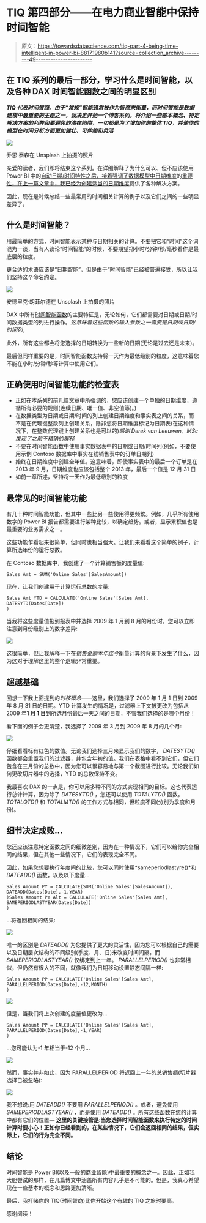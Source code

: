 # TIQ 第四部分——在电力商业智能中保持时间智能

> 原文：<https://towardsdatascience.com/tiq-part-4-being-time-intelligent-in-power-bi-88171980b141?source=collection_archive---------49----------------------->

## 在 TIQ 系列的最后一部分，学习什么是时间智能，以及各种 DAX 时间智能函数之间的明显区别

***TIQ 代表时间智商。由于“常规”智能通常被作为智商来衡量，而时间智能是数据建模中最重要的主题之一，我决定开始一个博客系列，将介绍一些基本概念、特定解决方案的利弊和要避免的潜在陷阱，一切都是为了增加你的整体 TIQ，并使你的模型在时间分析方面更加健壮、可伸缩和灵活***

![](img/162459bbbbeb5866a9f5a81f8de0f2b6.png)

乔恩·泰森在 Unsplash 上拍摄的照片

亲爱的读者，我们即将结束这个系列。在详细解释了为什么可以、但不应该使用 Power BI 中的[自动日期/时间特性之后，接着强调了数据模型中日期维度](/tiq-part-1-how-to-destroy-your-power-bi-model-with-auto-date-time-8fec32b22aff)的[重要性，在上一篇文章中，我已经为](/tiq-part-2-your-majesty-date-dimension-b4d54db84be9)[创建适当的日期维度](/tiq-part-3-ultimate-guide-to-date-dimension-creation-98b951ffa68c)提供了各种解决方案。

因此，现在是时候总结一些最常用的时间相关计算的例子以及它们之间的一些明显差异了。

## 什么是时间智能？

用最简单的方式，时间智能表示某种与日期相关的计算。不要把它和“时间”这个词混为一谈，当有人谈论“时间智能”的时候，不要期望把小时/分钟/秒/毫秒看作是最底层的粒度。

更合适的术语应该是“日期智能”，但是由于“时间智能”已经被普遍接受，所以让我们坚持这个命名约定。

![](img/3991fbb19c8bb518413f6b72e581ad46.png)

安德里克·朗菲尔德在 Unsplash 上拍摄的照片

DAX 中所有[时间智能函数](https://docs.microsoft.com/en-us/dax/time-intelligence-functions-dax)的主要特征是，无论如何，它们都需要对日期或日期/时间数据类型的列进行操作。*这意味着这些函数的输入参数之一需要是日期或日期/时间列*。

此外，所有这些都会将您选择的日期转换为一些新的日期(无论是过去还是未来)。

最后但同样重要的是，时间智能函数支持将一天作为最低级别的粒度，这意味着您不能在小时/分钟/秒等计算中使用它们。

## 正确使用时间智能功能的检查表

*   正如在本系列的前几篇文章中所强调的，您应该创建一个单独的日期维度，遵循所有必要的规则(连续日期、唯一值、非空值等)。)
*   在数据类型为日期或日期/时间的列上创建日期维度和事实表之间的关系，而不是在代理键整数列上创建关系，除非您将日期维度标记为日期表(在这种情况下，在整数代理键上创建关系也是可以的)*感谢 Derek van Leeuwen，MSc 发现了之前不精确的解释*
*   不要在时间智能函数中使用事实数据表中的日期或日期/时间列(例如，不要使用示例 Contoso 数据库中事实在线销售表中的订单日期列)
*   始终在日期维度中创建全年值。这意味着，即使事实表中的最后一个订单是在 2013 年 9 月，日期维度也应该包括整个 2013 年，最后一个值是 12 月 31 日
*   如前一章所述，坚持将一天作为最低级别的粒度

## 最常见的时间智能功能

有几十种时间智能功能，但其中一些比另一些使用得更频繁。例如，几乎所有使用数字的 Power BI 报告都需要进行某种比较，以确定趋势。或者，显示累积值也是最重要的业务需求之一。

这些功能乍看起来很简单，但同时也相当强大。让我们来看看这个简单的例子，计算所选年份的运行总数。

在 Contoso 数据库中，我创建了一个计算销售额的度量值:

```
Sales Amt = SUM('Online Sales'[SalesAmount])
```

现在，让我们创建用于计算运行总数的度量:

```
Sales Amt YTD = CALCULATE('Online Sales'[Sales Amt],
DATESYTD(Dates[Date])
)
```

当我将这些度量值拖到报表中并选择 2009 年 1 月到 8 月的月份时，您可以立即注意到月份级别上的数字差异:

![](img/8df799d6dfa26629d28ae3076483f549.png)

这很简单，但让我解释一下在*销售金额本年迄今*衡量计算的背景下发生了什么，因为这对于理解这里的整个逻辑非常重要。

## 超越基础

回想一下我上面提到的*时移概念*——这里，我们选择了 2009 年 1 月 1 日到 2009 年 8 月 31 日的日期。YTD 计算发生的情况是，过滤器上下文被更改为包括从 2009 年**1 月 1 日**到所选月份最后一天之间的日期，不管我们选择的是哪个月份！

看下面的例子会更清楚，我选择了 2009 年 3 月到 2009 年 8 月的几个月:

![](img/a93d647cb84f25cabc4a577dc709782a.png)

仔细看看标有红色的数值。无论我们选择三月来显示我们的数字， *DATESYTD()* 函数都会重置我们的过滤器，并包含年初的值。我们在表格中看不到它们，但它们包含在三月份的总数中，因为您可以很容易地与第一个截图进行比较。无论我们如何更改切片器中的选择，YTD 的总数保持不变。

我最喜欢 DAX 的一点是，你可以用多种不同的方式实现相同的目标。这也代表运行总计计算，因为除了 *DATESYTD()* ，您还可以使用 *TOTALYTD()* 函数。 *TOTALQTD()* 和 *TOTALMTD()* 的工作方式与相同，但粒度不同(分别为季度和月份)。

## 细节决定成败…

您还应该注意特定函数之间的细微差别，因为在一种情况下，它们可以给你完全相同的结果，但在其他一些情况下，它们的表现完全不同。

因此，如果您想要执行年度间的比较，您可以同时使用*sameperiodlastyre()*和 *DATEADD()* 函数，以及以下度量…

```
Sales Amount PY = CALCULATE(SUM('Online Sales'[SalesAmount]),
DATEADD(Dates[Date],-1,YEAR)
)Sales Amount PY Alt = CALCULATE('Online Sales'[Sales Amt], 
SAMEPERIODLASTYEAR(Dates[Date])
)
```

…将返回相同的结果:

![](img/06e6d4bf6948e0da953b97923d288094.png)

唯一的区别是 *DATEADD()* 为您提供了更大的灵活性，因为您可以根据自己的需要以及日期层次结构的不同级别(季度、月、日)来改变时间间隔，而 *SAMEPERIODLASTYEAR()* 仅绑定到上一年。 *PARALLELPERIOD()* 也非常相似，但仍然有很大的不同，就像我们为日期移动设置静态间隔一样:

```
Sales Amount PP = CALCULATE('Online Sales'[Sales Amt],
PARALLELPERIOD(Dates[Date],-12,MONTH)
)
```

![](img/cdb6972ce617d227c4f0dc7446631798.png)

但是，当我们将上次创建的度量值更改为…

```
Sales Amount PP = CALCULATE('Online Sales'[Sales Amt],
PARALLELPERIOD(Dates[Date],-1,YEAR)
)
```

…您可能认为-1 年相当于-12 个月…

![](img/1993956ae2ae627f3d2168d36894b563.png)

然而，事实并非如此，因为 PARALLELPERIOD 将返回上一年的总销售额(切片器选择已被忽略):

![](img/1872c3635cebc66f6b6d50b55d8c4f19.png)

我不想说:用 *DATEADD()* 不要用 *PARALLELPERIOD()* 。或者，避免使用 *SAMEPERIODLASTYEAR()* ，而是使用 *DATEADD()* 。所有这些函数在您的计算中都有它们的位置— **这里的关键接管是:当您选择时间智能函数来执行特定的时间计算时要小心！正如你已经看到的，在某些情况下，它们会返回相同的结果，但实际上，它们的行为完全不同。**

## 结论

时间智能是 Power BI(以及一般的商业智能)中最重要的概念之一。因此，正如我大胆尝试的那样，在几篇博文中涵盖所有内容几乎是不可能的。但是，我真心希望现在一些基本的概念和思路更加清晰。

最后，我打赌你的 TIQ(时间智商)比你开始这个有趣的 TIQ 之旅时要高。

感谢阅读！